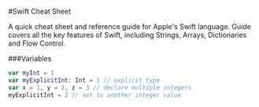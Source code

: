#Swift Cheat Sheet

A quick cheat sheet and reference guide for Apple's Swift language. Guide covers all the key features of Swift, including Strings, Arrays, Dictionaries and Flow Control.

###Variables

```swift
var myInt = 1
var myExplicitInt: Int = 1 // explicit type
var x = 1, y = 2, z = 3 // declare multiple integers
myExplicitInt = 2 // set to another integer value
```
